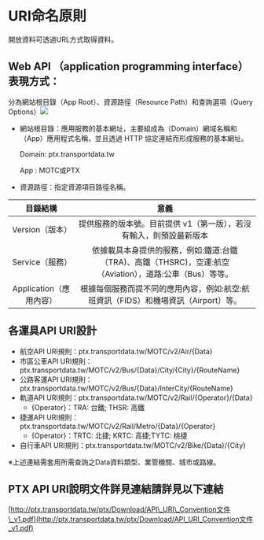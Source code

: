 # URI命名原則

開放資料可透過URL方式取得資料。

## Web API （application programming interface）表現方式：

分為網站根目錄（App Root）、資源路徑（Resource Path）和查詢選項（Query Options）![ ](https://ptx.transportdata.tw/PTX/Content/Images/sample_06.jpg)

* 網站根目錄：應用服務的基本網址，主要組成為（Domain）網域名稱和（App）應用程式名稱，並且透過 HTTP 協定連結而形成服務的基本網址。

  Domain: ptx.transportdata.tw

  App : MOTC或PTX

* 資源路徑：指定資源項目路徑名稱。

| 目錄結構 | 意義 |
| :---: | :---: |
| Version（版本） | 提供服務的版本號。目前提供 v1（第一版），若沒有輸入，則預設最新版本 |
| Service（服務） | 依據載具本身提供的服務，例如:鐵道:台鐵（TRA\)、高鐵（THSRC\)，空運:航空（Aviation），道路:公車（Bus）等等。 |
| Application（應用內容） | 根據每個服務而提不同的應用內容，例如:航空:航班資訊（FIDS）和機場資訊（Airport）等。 |

## 各運具API URI設計

* 航空API URI規則：ptx.transportdata.tw/MOTC/v2/Air/{Data}
* 市區公車API URI規則：ptx.transportdata.tw/MOTC/v2/Bus/{Data}/City/{City}/{RouteName}
* 公路客運API URI規則：ptx.transportdata.tw/MOTC/v2/Bus/{Data}/InterCity/{RouteName}
* 軌道API URI規則：ptx.transportdata.tw/MOTC/v2/Rail/{Operator}/{Data}
  * {Operator}：TRA: 台鐵; THSR: 高鐵
* 捷運API URI規則：ptx.transportdata.tw/MOTC/v2/Rail/Metro/{Data}/{Operator}
  * {Operator}：TRTC: 北捷; KRTC: 高捷;TYTC: 桃捷
* 自行車API URI規則：ptx.transportdata.tw/MOTC/v2/Bike/{Data}/{City}

※上述連結需套用所需查詢之Data資料類型、業管機關、城市或路線。

## PTX API URI說明文件詳見連結請詳見以下連結

[http://ptx.transportdata.tw/ptx/Download/API\_URI\_Convention文件\_v1.pdf](http://ptx.transportdata.tw/ptx/Download/API_URI_Convention文件_v1.pdf)


